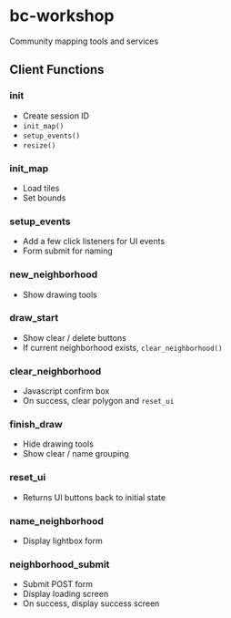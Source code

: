 # bc-workshop
Community mapping tools and services

## Client Functions

### init
- Create session ID
- `init_map()`
- `setup_events()`
- `resize()`

### init_map
- Load tiles
- Set bounds

### setup_events
- Add a few click listeners for UI events
- Form submit for naming

### new_neighborhood
- Show drawing tools

### draw_start
- Show clear / delete buttons
- If current neighborhood exists, `clear_neighborhood()`

### clear_neighborhood
- Javascript confirm box
- On success, clear polygon and `reset_ui`

### finish_draw
- Hide drawing tools
- Show clear / name grouping

### reset_ui
- Returns UI buttons back to initial state

### name_neighborhood
- Display lightbox form

### neighborhood_submit
- Submit POST form
- Display loading screen
- On success, display success screen
